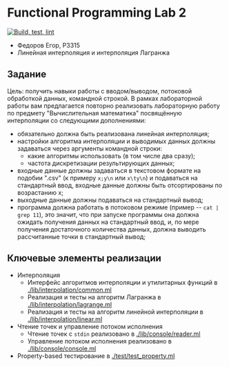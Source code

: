 # Functional Programming Lab 2

[![Build, test, lint](https://github.com/FEgor04/func-prog-2/actions/workflows/flow.yaml/badge.svg)](https://github.com/FEgor04/func-prog-2/actions/workflows/flow.yaml)

- Федоров Егор, P3315
- Линейная интерполяция и интерполяция Лагранжа

## Задание

Цель: получить навыки работы с вводом/выводом, потоковой обработкой данных, командной строкой.
В рамках лабораторной работы вам предлагается повторно реализовать лабораторную работу
по предмету "Вычислительная математика" посвящённую интерполяции со следующими дополнениями:

- обязательно должна быть реализована линейная интерполяция;
- настройки алгоритма интерполяции и выводимых данных должны задаваться
  через аргументы командной строки:
  * какие алгоритмы использовать (в том числе два сразу);
  * частота дискретизации результирующих данных;
- входные данные должны задаваться в текстовом формате на подобии ".csv"
  (к примеру `x;y\n` или `x\ty\n`) и подаваться на стандартный ввод,
  входные данные должны быть отсортированы по возрастанию x;
- выходные данные должны подаваться на стандартный вывод;
- программа должна работать в потоковом режиме (пример -- `cat | grep 11`),
  это значит, что при запуске программы она должна ожидать получения данных
  на стандартный ввод, и, по мере получения достаточного количества данных,
  должна выводить рассчитанные точки в стандартный вывод;

## Ключевые элементы реализации

- Интерполяция
  * Интерфейс алгоритмов интерполяции и утилитарных функций
    в [./lib/interpolation/common.ml](./lib/interpolation/common.ml)
  * Реализация и тесты на алгоритм Лагранжа в
    [./lib/interpolation/lagrange.ml](./lib/interpolation/lagrange.ml)
  * Реализация и тесты на алгоритм линейной интерполяции в
    [./lib/interpolation/linear.ml](./lib/interpolation/linear.ml)
- Чтение точек и управление потоком исполнения
  * Чтение точек с `stdin` реализовано в [./lib/console/reader.ml](./lib/console/reader.ml)
  * Управление потоком исполнения реализовано в [./lib/console/console.ml](./lib/console/console.ml)
- Property-based тестирование в [./test/test_property.ml](./test/test_property.ml)

